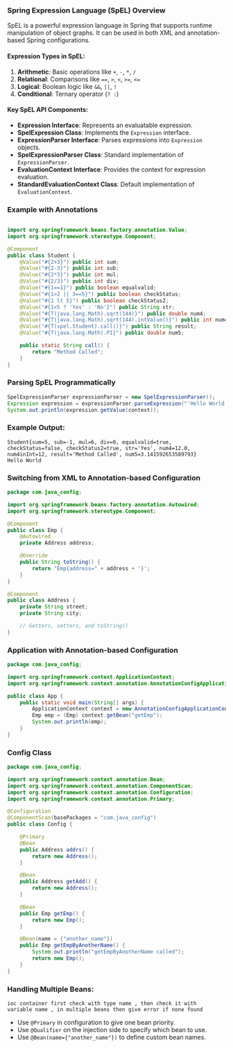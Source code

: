 ### Spring Expression Language (SpEL) Overview
SpEL is a powerful expression language in Spring that supports runtime manipulation of object graphs. It can be used in both XML and annotation-based Spring configurations.
#### Expression Types in SpEL:

  1. **Arithmetic**: Basic operations like `+`, `-`, `*`, `/`
  2. **Relational**: Comparisons like `==`, `>`, `<`, `>=`, `<=`
  3. **Logical**: Boolean logic like `&&`, `||`, `!`
  4. **Conditional**: Ternary operator (`? :`)
#### Key SpEL API Components:

  - **Expression Interface**: Represents an evaluatable expression.
  - **SpelExpression Class**: Implements the `Expression` interface.
  - **ExpressionParser Interface**: Parses expressions into `Expression` objects.
  - **SpelExpressionParser Class**: Standard implementation of `ExpressionParser`.
  - **EvaluationContext Interface**: Provides the context for expression evaluation.
  - **StandardEvaluationContext Class**: Default implementation of `EvaluationContext`.
### Example with Annotations

```java

import org.springframework.beans.factory.annotation.Value;
import org.springframework.stereotype.Component;

@Component
public class Student {
    @Value("#{2+3}") public int sum;
    @Value("#{2-3}") public int sub;
    @Value("#{2*3}") public int mul;
    @Value("#{2/3}") public int div;
    @Value("#{1==1}") public boolean equalvalid;
    @Value("#{1>2 || 3==5}") public boolean checkStatus;
    @Value("#{1 lt 5}") public boolean checkStatus2;
    @Value("#{1<5 ? 'Yes' : 'No'}") public String str;
    @Value("#{T(java.lang.Math).sqrt(144)}") public double num4;
    @Value("#{T(java.lang.Math).sqrt(144).intValue()}") public int num4inInt;
    @Value("#{T(spel.Student).call()}") public String result;
    @Value("#{T(java.lang.Math).PI}") public double num5;

    public static String call() {
        return "Method Called";
    }
}
```

### Parsing SpEL Programmatically

```java
SpelExpressionParser expressionParser = new SpelExpressionParser();
Expression expression = expressionParser.parseExpression("'Hello World'");
System.out.println(expression.getValue(context));
```

### Example Output:

``` 
Student{sum=5, sub=-1, mul=6, div=0, equalvalid=true, checkStatus=false, checkStatus2=true, str='Yes', num4=12.0, num4inInt=12, result='Method Called', num5=3.141592653589793}
Hello World
```

### Switching from XML to Annotation-based Configuration

```java
package com.java_config;

import org.springframework.beans.factory.annotation.Autowired;
import org.springframework.stereotype.Component;

@Component
public class Emp {
    @Autowired
    private Address address;

    @Override
    public String toString() {
        return "Emp{address=" + address + '}';
    }
}

@Component
public class Address {
    private String street;
    private String city;

    // Getters, setters, and toString()
}
```

### Application with Annotation-based Configuration

```java
package com.java_config;

import org.springframework.context.ApplicationContext;
import org.springframework.context.annotation.AnnotationConfigApplicationContext;

public class App {
    public static void main(String[] args) {
        ApplicationContext context = new AnnotationConfigApplicationContext(Config.class);
        Emp emp = (Emp) context.getBean("getEmp");
        System.out.println(emp);
    }
}
```

### Config Class

```java
package com.java_config;

import org.springframework.context.annotation.Bean;
import org.springframework.context.annotation.ComponentScan;
import org.springframework.context.annotation.Configuration;
import org.springframework.context.annotation.Primary;

@Configuration
@ComponentScan(basePackages = "com.java_config")
public class Config {

    @Primary
    @Bean
    public Address addrs() {
        return new Address();
    }

    @Bean
    public Address getAdd() {
        return new Address();
    }

    @Bean
    public Emp getEmp() {
        return new Emp();
    }

    @Bean(name = {"another_name"})
    public Emp getEmpByAnotherName() {
        System.out.println("getEmpByAnotherName called");
        return new Emp();
    }
}
```

### Handling Multiple Beans:

    ioc container first check with type name , then check it with  variable name , in multiple beans then give error if none found
  - Use `@Primary` in configuration to give one bean priority.
  - Use `@Qualifier` on the injection side to specify which bean to use.
  - Use `@Bean(name={"another_name"})` to define custom bean names.
